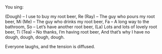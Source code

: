 You sing:

(Dough) – I use to buy my root beer,
Re (Ray) – The guy who pours my root beer,
Mi (Me) – The guy who drinks my root beer,
Fa – A long way to the bathroom,
So – Let’s have another root beer,
(La) Lots and lots of lovely root beer,
Ti (Tea) – No thanks, I’m having root beer,
And that’s why I have no
 dough, dough, dough, dough.

Everyone laughs, and the tension is diffused.
